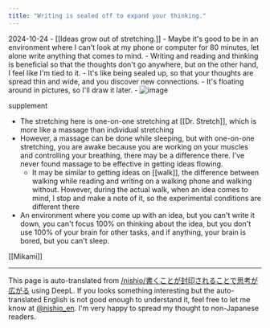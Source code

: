 ```yaml
---
title: "Writing is sealed off to expand your thinking."
---
```


2024-10-24
    - [[Ideas grow out of stretching.]]
    - Maybe it's good to be in an environment where I can't look at my phone or computer for 80 minutes, let alone write anything that comes to mind.
    - Writing and reading and thinking is beneficial so that the thoughts don't go anywhere, but on the other hand, I feel like I'm tied to it.
    - It's like being sealed up, so that your thoughts are spread thin and wide, and you discover new connections.
    - It's floating around in pictures, so I'll draw it later.
    - ![image](https://gyazo.com/26a254e601fc15a1349fcb8c36347436/thumb/1000)

supplement
- The stretching here is one-on-one stretching at [[Dr. Stretch]], which is more like a massage than individual stretching
- However, a massage can be done while sleeping, but with one-on-one stretching, you are awake because you are working on your muscles and controlling your breathing, there may be a difference there. I've never found massage to be effective in getting ideas flowing.
    - It may be similar to getting ideas on [[walk]], the difference between walking while reading and writing on a walking phone and walking without. However, during the actual walk, when an idea comes to mind, I stop and make a note of it, so the experimental conditions are different there
- An environment where you come up with an idea, but you can't write it down, you can't focus 100% on thinking about the idea, but you don't use 100% of your brain for other tasks, and if anything, your brain is bored, but you can't sleep.

[[Mikami]]

---
This page is auto-translated from [/nishio/書くことが封印されることで思考が広がる](https://scrapbox.io/nishio/書くことが封印されることで思考が広がる) using DeepL. If you looks something interesting but the auto-translated English is not good enough to understand it, feel free to let me know at [@nishio_en](https://twitter.com/nishio_en). I'm very happy to spread my thought to non-Japanese readers.